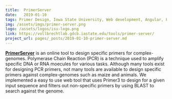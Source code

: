 ```yaml
---
title:  PrimerServer
date:   2019-01-10
tags: Primer Design, Iowa State University, Web development, Angular, Flask
img: /assets/imgs/primer-server.png
logo: /assets/logos/isu-logo.png
link: https://vollbrechtlab.gdcb.iastate.edu/tools/primer-server/
project_url: pages/_posts/2019-01-10-primer-server.md
---
```


**[PrimerServer](https://vollbrechtlab.gdcb.iastate.edu/tools/primer-server/)** is an online tool to design specific primers for complex-genomes. Polymerase Chain Reaction (PCR) is a technique used to amplify specific DNA or RNA moecules for various tasks. Although many tools exist for designing PCR primers, not many tools are available to design specific primers against complex-genomes such as maize and animals. We implemented a easy to use web tool that uses Primer3 to design for a given input sequence and filters out non-specific primers by using BLAST to search against the genome.
